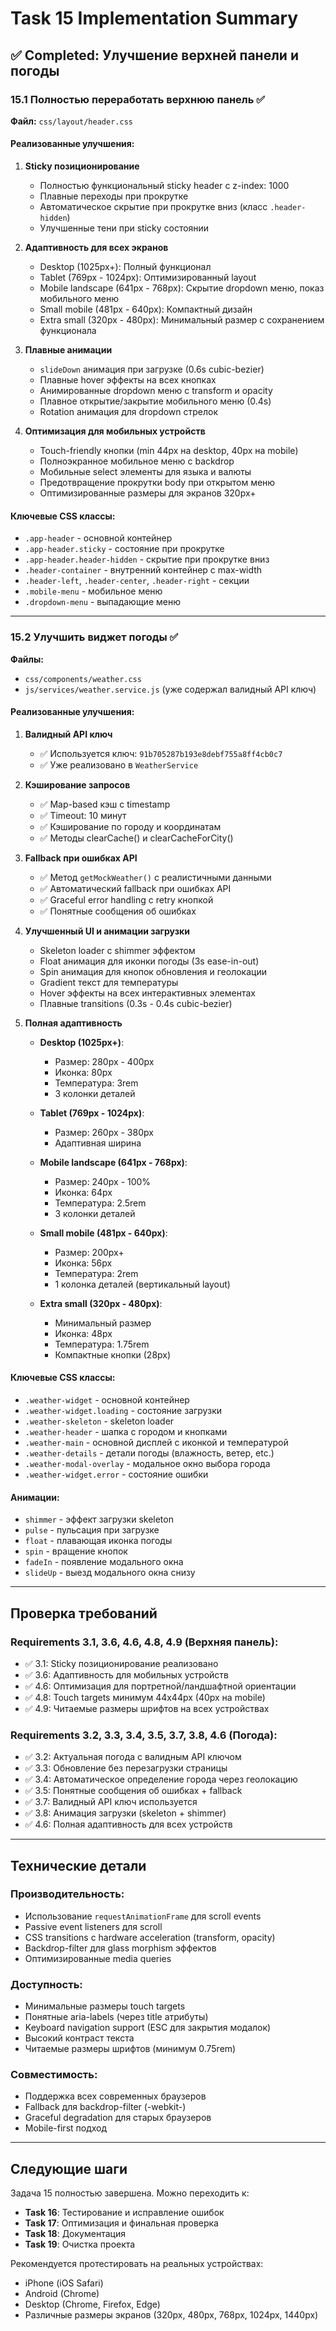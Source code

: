 # Task 15 Implementation Summary

## ✅ Completed: Улучшение верхней панели и погоды

### 15.1 Полностью переработать верхнюю панель ✅

**Файл:** `css/layout/header.css`

#### Реализованные улучшения:

1. **Sticky позиционирование**
   - Полностью функциональный sticky header с z-index: 1000
   - Плавные переходы при прокрутке
   - Автоматическое скрытие при прокрутке вниз (класс `.header-hidden`)
   - Улучшенные тени при sticky состоянии

2. **Адаптивность для всех экранов**
   - Desktop (1025px+): Полный функционал
   - Tablet (769px - 1024px): Оптимизированный layout
   - Mobile landscape (641px - 768px): Скрытие dropdown меню, показ мобильного меню
   - Small mobile (481px - 640px): Компактный дизайн
   - Extra small (320px - 480px): Минимальный размер с сохранением функционала

3. **Плавные анимации**
   - `slideDown` анимация при загрузке (0.6s cubic-bezier)
   - Плавные hover эффекты на всех кнопках
   - Анимированные dropdown меню с transform и opacity
   - Плавное открытие/закрытие мобильного меню (0.4s)
   - Rotation анимация для dropdown стрелок

4. **Оптимизация для мобильных устройств**
   - Touch-friendly кнопки (min 44px на desktop, 40px на mobile)
   - Полноэкранное мобильное меню с backdrop
   - Мобильные select элементы для языка и валюты
   - Предотвращение прокрутки body при открытом меню
   - Оптимизированные размеры для экранов 320px+

#### Ключевые CSS классы:
- `.app-header` - основной контейнер
- `.app-header.sticky` - состояние при прокрутке
- `.app-header.header-hidden` - скрытие при прокрутке вниз
- `.header-container` - внутренний контейнер с max-width
- `.header-left`, `.header-center`, `.header-right` - секции
- `.mobile-menu` - мобильное меню
- `.dropdown-menu` - выпадающие меню

---

### 15.2 Улучшить виджет погоды ✅

**Файлы:** 
- `css/components/weather.css`
- `js/services/weather.service.js` (уже содержал валидный API ключ)

#### Реализованные улучшения:

1. **Валидный API ключ**
   - ✅ Используется ключ: `91b705287b193e8debf755a8ff4cb0c7`
   - ✅ Уже реализовано в `WeatherService`

2. **Кэширование запросов**
   - ✅ Map-based кэш с timestamp
   - ✅ Timeout: 10 минут
   - ✅ Кэширование по городу и координатам
   - ✅ Методы clearCache() и clearCacheForCity()

3. **Fallback при ошибках API**
   - ✅ Метод `getMockWeather()` с реалистичными данными
   - ✅ Автоматический fallback при ошибках API
   - ✅ Graceful error handling с retry кнопкой
   - ✅ Понятные сообщения об ошибках

4. **Улучшенный UI и анимации загрузки**
   - Skeleton loader с shimmer эффектом
   - Float анимация для иконки погоды (3s ease-in-out)
   - Spin анимация для кнопок обновления и геолокации
   - Gradient текст для температуры
   - Hover эффекты на всех интерактивных элементах
   - Плавные transitions (0.3s - 0.4s cubic-bezier)

5. **Полная адаптивность**
   - **Desktop (1025px+)**: 
     - Размер: 280px - 400px
     - Иконка: 80px
     - Температура: 3rem
     - 3 колонки деталей
   
   - **Tablet (769px - 1024px)**:
     - Размер: 260px - 380px
     - Адаптивная ширина
   
   - **Mobile landscape (641px - 768px)**:
     - Размер: 240px - 100%
     - Иконка: 64px
     - Температура: 2.5rem
     - 3 колонки деталей
   
   - **Small mobile (481px - 640px)**:
     - Размер: 200px+
     - Иконка: 56px
     - Температура: 2rem
     - 1 колонка деталей (вертикальный layout)
   
   - **Extra small (320px - 480px)**:
     - Минимальный размер
     - Иконка: 48px
     - Температура: 1.75rem
     - Компактные кнопки (28px)

#### Ключевые CSS классы:
- `.weather-widget` - основной контейнер
- `.weather-widget.loading` - состояние загрузки
- `.weather-skeleton` - skeleton loader
- `.weather-header` - шапка с городом и кнопками
- `.weather-main` - основной дисплей с иконкой и температурой
- `.weather-details` - детали погоды (влажность, ветер, etc.)
- `.weather-modal-overlay` - модальное окно выбора города
- `.weather-widget.error` - состояние ошибки

#### Анимации:
- `shimmer` - эффект загрузки skeleton
- `pulse` - пульсация при загрузке
- `float` - плавающая иконка погоды
- `spin` - вращение кнопок
- `fadeIn` - появление модального окна
- `slideUp` - выезд модального окна снизу

---

## Проверка требований

### Requirements 3.1, 3.6, 4.6, 4.8, 4.9 (Верхняя панель):
- ✅ 3.1: Sticky позиционирование реализовано
- ✅ 3.6: Адаптивность для мобильных устройств
- ✅ 4.6: Оптимизация для портретной/ландшафтной ориентации
- ✅ 4.8: Touch targets минимум 44x44px (40px на mobile)
- ✅ 4.9: Читаемые размеры шрифтов на всех устройствах

### Requirements 3.2, 3.3, 3.4, 3.5, 3.7, 3.8, 4.6 (Погода):
- ✅ 3.2: Актуальная погода с валидным API ключом
- ✅ 3.3: Обновление без перезагрузки страницы
- ✅ 3.4: Автоматическое определение города через геолокацию
- ✅ 3.5: Понятные сообщения об ошибках + fallback
- ✅ 3.7: Валидный API ключ используется
- ✅ 3.8: Анимация загрузки (skeleton + shimmer)
- ✅ 4.6: Полная адаптивность для всех устройств

---

## Технические детали

### Производительность:
- Использование `requestAnimationFrame` для scroll events
- Passive event listeners для scroll
- CSS transitions с hardware acceleration (transform, opacity)
- Backdrop-filter для glass morphism эффектов
- Оптимизированные media queries

### Доступность:
- Минимальные размеры touch targets
- Понятные aria-labels (через title атрибуты)
- Keyboard navigation support (ESC для закрытия модалок)
- Высокий контраст текста
- Читаемые размеры шрифтов (минимум 0.75rem)

### Совместимость:
- Поддержка всех современных браузеров
- Fallback для backdrop-filter (-webkit-)
- Graceful degradation для старых браузеров
- Mobile-first подход

---

## Следующие шаги

Задача 15 полностью завершена. Можно переходить к:
- **Task 16**: Тестирование и исправление ошибок
- **Task 17**: Оптимизация и финальная проверка
- **Task 18**: Документация
- **Task 19**: Очистка проекта

Рекомендуется протестировать на реальных устройствах:
- iPhone (iOS Safari)
- Android (Chrome)
- Desktop (Chrome, Firefox, Edge)
- Различные размеры экранов (320px, 480px, 768px, 1024px, 1440px)
